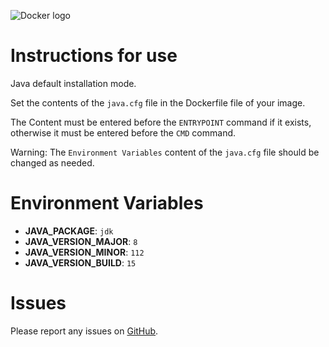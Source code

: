 ![Docker logo](https://github.com/marcosoliveirasoares94/Docker/blob/master/Dockerfiles/docker_logo.png)

# Instructions for use

Java default installation mode.

Set the contents of the `java.cfg` file in the Dockerfile file of your image.

The Content must be entered before the `ENTRYPOINT` command if it exists, otherwise it must be entered before the `CMD` command.

Warning: The `Environment Variables` content of the `java.cfg` file should be changed as needed.

# Environment Variables

* **JAVA_PACKAGE**:	        `jdk`
* **JAVA_VERSION_MAJOR**:   `8`
* **JAVA_VERSION_MINOR**:   `112`
* **JAVA_VERSION_BUILD**:   `15`


# Issues

Please report any issues on [GitHub](https://github.com/marcosoliveirasoares94/Docker/issues).
